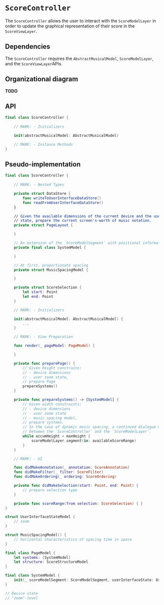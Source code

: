 # `ScoreController`

The `ScoreController` allows the user to interact with the `ScoreModelLayer` in order to update the graphical representation of their score in the `ScoreViewLayer`.

## Dependencies

The `ScoreController` requires the `AbstractMusicalModel`, `ScoreModelLayer`, and the `ScoreViewLayer`APIs.

## Organizational diagram

**TODO**

## API

```Swift
final class ScoreController {
	
	// MARK: - Initializers

	init(abstractMusicalModel: AbstractMusicalModel)

	// MARK: - Instance Methods
}
```

## Pseudo-implementation

```Swift
final class ScoreController {
	
	// MARK: - Nested Types

	private struct DataStore {
		func writeToUserInterfaceDataStore()
		func readFromUserInterfaceDataStore()
	}

	// Given the available dimensions of the current device and the user interface 
	// state, prepare the current screen's-worth of music notation.
	private struct PageLayout {

	}

	// An extension of the `ScoreModelSegment` with positional information
	private final class SystemModel {

	}

	// At first, proportionate spacing
	private struct MusicSpacingModel {

	}

	private struct ScoreSelection {
		let start: Point
		let end: Point
	}

	// MARK: - Initializers

	init(abstractMusicalModel: AbstractMusicalModel) { 
		...
	}

	// MARK: - View Preparation

	func render(_ pageModel: PageModel) {

	}

	private func preparePage() {
		// Given height constrains:
		// - device dimensions
		// - user zoom state,
		// prepare Page
		prepareSystems()
	}

	private func prepareSystems() -> [SystemModel] {
		// Given width constraints:
		// - device dimensions
		// - user zoom state
		// - music spacing model,
		// prepare systems.
		// In the case of dynamic music spacing, a continued dialogue must occur 
		// between the `ScoreController` and the `ScoreModelLayer`.
		while accumHeight < maxHeight {
			scoreModelLayer.segment(in: availableScoreRange)
		}
	}

	// MARK: - UI

	func didMakeAnnotation(_ annotation: ScoreAnnotation)
	func didMakeFilter(_ filter: ScoreFilter)
	func didMakeOrdering(_ ordering: ScoreOrdering)

	private func didMakeSelection(start: Point, end: Point) { 
		// prepare selection type
	}

	private func scoreRange(from selection: ScoreSelection) { }
} 

struct UserInterfaceStateModel {
	// zoom
}

struct MusicSpacingModel() {
	// horizontal characteristics of spacing time in space
}

final class PageModel {
	let systems: [SystemModel]
	let structure: ScoreStructureModel
}

final class SystemModel {
	init(_ scoreModelSegment: ScoreModelSegment, userInterfaceState: UserInterfaceStateModel, musicSpacing: MusicSpacingModel)
}

// Device state
// "zoom"-level
```

